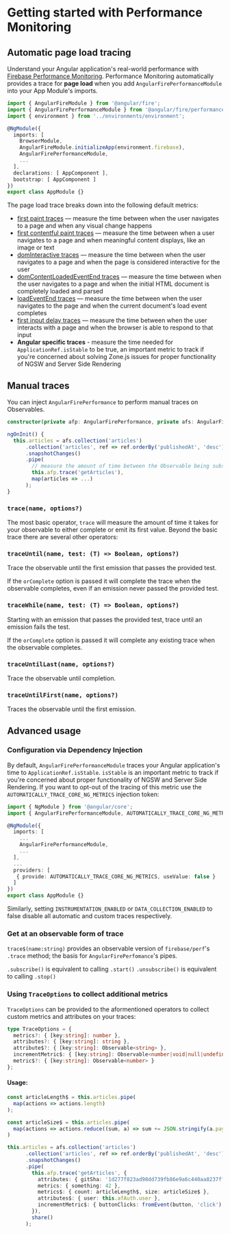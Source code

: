 # Getting started with Performance Monitoring

## Automatic page load tracing

Understand your Angular application's real-world performance with [Firebase Performance Monitoring](https://firebase.google.com/docs/perf-mon). Performance Monitoring automatically provides a trace for **page load** when you add `AngularFirePerformanceModule` into your App Module's imports.

```ts
import { AngularFireModule } from '@angular/fire';
import { AngularFirePerformanceModule } from '@angular/fire/performance';
import { environment } from '../environments/environment';

@NgModule({
  imports: [
    BrowserModule,
    AngularFireModule.initializeApp(environment.firebase),
    AngularFirePerformanceModule,
    ...
  ],
  declarations: [ AppComponent ],
  bootstrap: [ AppComponent ]
})
export class AppModule {}
```

The page load trace breaks down into the following default metrics:

* [first paint traces](https://firebase.google.com/docs/perf-mon/automatic-web#first-paint) — measure the time between when the user navigates to a page and when any visual change happens
* [first contentful paint traces](https://firebase.google.com/docs/perf-mon/automatic-web#contentful-paint) — measure the time between when a user navigates to a page and when meaningful content displays, like an image or text
* [domInteractive traces](https://firebase.google.com/docs/perf-mon/automatic-web#domInteractive) — measure the time between when the user navigates to a page and when the page is considered interactive for the user
* [domContentLoadedEventEnd traces](https://firebase.google.com/docs/perf-mon/automatic-web#domContentLoaded) — measure the time between when the user navigates to a page and when the initial HTML document is completely loaded and parsed
* [loadEventEnd traces](https://firebase.google.com/docs/perf-mon/automatic-web#loadEventEnd) — measure the time between when the user navigates to the page and when the current document's load event completes
* [first input delay traces](https://firebase.google.com/docs/perf-mon/automatic-web#input-delay) — measure the time between when the user interacts with a page and when the browser is able to respond to that input
* **Angular specific traces** - measure the time needed for `ApplicationRef.isStable` to be true, an important metric to track if you're concerned about solving Zone.js issues for proper functionality of NGSW and Server Side Rendering

## Manual traces

You can inject `AngularFirePerformance` to perform manual traces on Observables.

```ts
constructor(private afp: AngularFirePerformance, private afs: AngularFirestore) {}

ngOnInit() {
  this.articles = afs.collection('articles')
      .collection('articles', ref => ref.orderBy('publishedAt', 'desc'))
      .snapshotChanges()
      .pipe(
        // measure the amount of time between the Observable being subscribed to and first emission (or completion)
        this.afp.trace('getArticles'),
        map(articles => ...)
      );
}
```

### `trace(name, options?)`

The most basic operator, `trace` will measure the amount of time it takes for your observable to either complete or emit its first value. Beyond the basic trace there are several other operators:

### `traceUntil(name, test: (T) => Boolean, options?)`

Trace the observable until the first emission that passes the provided test.

If the `orComplete` option is passed it will complete the trace when the observable completes, even if an emission never passed the provided test.

### `traceWhile(name, test: (T) => Boolean, options?)`

Starting with an emission that passes the provided test, trace until an emission fails the test.

If the `orComplete` option is passed it will complete any existing trace when the observable completes.

### `traceUntilLast(name, options?)`

Trace the observable until completion.

### `traceUntilFirst(name, options?)`

Traces the observable until the first emission.

## Advanced usage

### Configuration via Dependency Injection

By default, `AngularFirePerformanceModule` traces your Angular application's time to `ApplicationRef.isStable`. `isStable` is an important metric to track if you're concerned about proper functionality of NGSW and Server Side Rendering. If you want to opt-out of the tracing of this metric use the `AUTOMATICALLY_TRACE_CORE_NG_METRICS` injection token:

```ts
import { NgModule } from '@angular/core';
import { AngularFirePerformanceModule, AUTOMATICALLY_TRACE_CORE_NG_METRICS } from '@angular/fire/functions';

@NgModule({
  imports: [
    ...
    AngularFirePerformanceModule,
    ...
  ],
  ...
  providers: [
   { provide: AUTOMATICALLY_TRACE_CORE_NG_METRICS, useValue: false }
  ]
})
export class AppModule {}
```

Similarly, setting `INSTRUMENTATION_ENABLED` or `DATA_COLLECTION_ENABLED` to false disable all automatic and custom traces respectively.

### Get at an observable form of trace

`trace$(name:string)` provides an observable version of `firebase/perf`'s `.trace` method; the basis for `AngularFirePerfomance`'s pipes.

`.subscribe()` is equivalent to calling `.start()`
`.unsubscribe()` is equivalent to calling `.stop()`

### Using `TraceOptions` to collect additional metrics

`TraceOptions` can be provided to the aformentioned operators to collect custom metrics and attributes on your traces:

```ts
type TraceOptions = {
  metrics?: { [key:string]: number },
  attributes?: { [key:string]: string },
  attribute$?: { [key:string]: Observable<string> },
  incrementMetric$: { [key:string]: Observable<number|void|null|undefined> },
  metric$?: { [key:string]: Observable<number> }
};
```

#### Usage:

```ts
const articleLength$ = this.articles.pipe(
  map(actions => actions.length)
);

const articleSize$ = this.articles.pipe(
  map(actions => actions.reduce((sum, a) => sum += JSON.stringify(a.payload.doc.data()).length))
)

this.articles = afs.collection('articles')
      .collection('articles', ref => ref.orderBy('publishedAt', 'desc'))
      .snapshotChanges()
      .pipe(
        this.afp.trace('getArticles', {
          attributes: { gitSha: '1d277f823ad98dd739fb86e9a6c440aa8237ff3a' },
          metrics: { something: 42 },
          metrics$: { count: articleLength$, size: articleSize$ },
          attributes$: { user: this.afAuth.user },
          incrementMetric$: { buttonClicks: fromEvent(button, 'click') }
        }),
        share()
      );
```